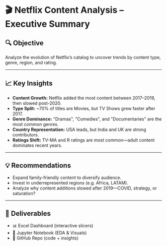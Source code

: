 # 🎬 Netflix Content Analysis – Executive Summary

## 🔍 Objective
Analyze the evolution of Netflix’s catalog to uncover trends by content type, genre, region, and rating.

---

## 📈 Key Insights

- **Content Growth:** Netflix added the most content between 2017–2019, then slowed post-2020.
- **Type Split:** ~70% of titles are Movies, but TV Shows grew faster after 2017.
- **Genre Dominance:** "Dramas", "Comedies", and "Documentaries" are the most common genres.
- **Country Representation:** USA leads, but India and UK are strong contributors.
- **Ratings Shift:** TV-MA and R ratings are most common—adult content dominates recent years.

---

## 💡 Recommendations

- Expand family-friendly content to diversify audience.
- Invest in underrepresented regions (e.g. Africa, LATAM).
- Analyze why content additions slowed after 2019—COVID, strategy, or saturation?

---

## 📁 Deliverables

- 📊 Excel Dashboard (interactive slicers)
- 📓 Jupyter Notebook (EDA & Visuals)
- 📄 GitHub Repo (code + insights)
